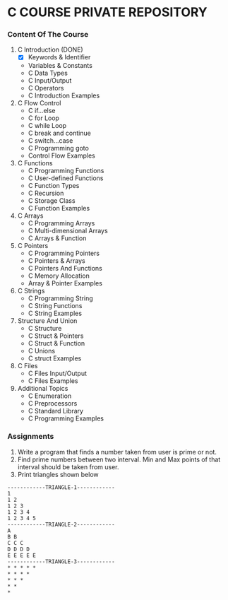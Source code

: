 # C COURSE PRIVATE REPOSITORY
### Content Of The Course
1. C Introduction (DONE)
    - [X] Keywords & Identifier
    - Variables & Constants
    - C Data Types
    - C Input/Output
    - C Operators
    - C Introduction Examples
3. C Flow Control
    - C if...else
    - C for Loop
    - C while Loop
    - C break and continue
    - C switch...case
    - C Programming goto
    - Control Flow Examples
5. C Functions
    - C Programming Functions
    - C User-defined Functions
    - C Function Types
    - C Recursion
    - C Storage Class
    - C Function Examples
7. C Arrays
    - C Programming Arrays
    - C Multi-dimensional Arrays
    - C Arrays & Function
9. C Pointers
    - C Programming Pointers
    - C Pointers & Arrays
    - C Pointers And Functions
    - C Memory Allocation
    - Array & Pointer Examples
11. C Strings
    - C Programming String
    - C String Functions
    - C String Examples
13. Structure And Union
    - C Structure
    - C Struct & Pointers
    - C Struct & Function
    - C Unions
    - C struct Examples
15. C Files
    - C Files Input/Output
    - C Files Examples
17. Additional Topics
    - C Enumeration
    - C Preprocessors
    - C Standard Library
    - C Programming Examples

### Assignments
1. Write a program that finds a number taken from user is prime or not.
2. Find prime numbers between two interval. Min and Max points of that interval should be taken from user.
3. Print triangles shown below
```
------------TRIANGLE-1------------
1
1 2
1 2 3
1 2 3 4
1 2 3 4 5
------------TRIANGLE-2------------
A
B B
C C C
D D D D
E E E E E
------------TRIANGLE-3------------
* * * * *
* * * *
* * * 
* *
*
```
